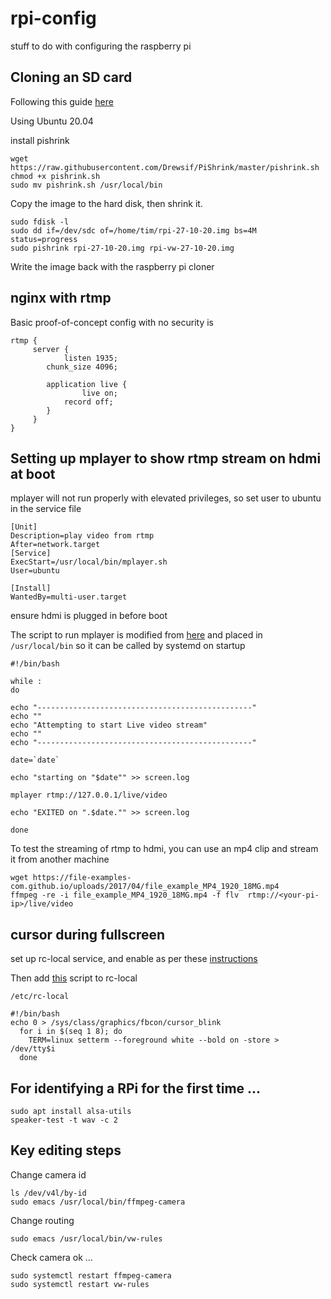 # rpi-config
stuff to do with configuring the raspberry pi


## Cloning an SD card 

Following this guide [here](https://medium.com/platformer-blog/creating-a-custom-raspbian-os-image-for-production-3fcb43ff3630)

Using Ubuntu 20.04

install pishrink

```
wget  https://raw.githubusercontent.com/Drewsif/PiShrink/master/pishrink.sh 
chmod +x pishrink.sh
sudo mv pishrink.sh /usr/local/bin
```
Copy the image to the hard disk, then shrink it.

```
sudo fdisk -l   
sudo dd if=/dev/sdc of=/home/tim/rpi-27-10-20.img bs=4M status=progress
sudo pishrink rpi-27-10-20.img rpi-vw-27-10-20.img
```

Write the image back with the raspberry pi cloner

## nginx with rtmp

Basic proof-of-concept config with no security is
```
rtmp {
     server {
     	    listen 1935;
	    chunk_size 4096;

	    application live {
	    		live on;
			record off;
	    }
     }
}
```

## Setting up mplayer to show rtmp stream on hdmi at boot

mplayer will not run properly with elevated privileges, so set user to ubuntu in the service file

```
[Unit]
Description=play video from rtmp
After=network.target
[Service]
ExecStart=/usr/local/bin/mplayer.sh
User=ubuntu

[Install]
WantedBy=multi-user.target
```

ensure hdmi is plugged in before boot

The script to run mplayer is modified from [here](https://www.raspberrypi.org/forums/viewtopic.php?t=33269) and placed in ```/usr/local/bin``` so it can be called by systemd on startup

```
#!/bin/bash

while :
do

echo "------------------------------------------------"
echo ""
echo "Attempting to start Live video stream"
echo ""
echo "------------------------------------------------"

date=`date`

echo "starting on "$date"" >> screen.log

mplayer rtmp://127.0.0.1/live/video

echo "EXITED on ".$date."" >> screen.log

done
```


To test the streaming of rtmp to hdmi, you can use an mp4 clip and stream it from another machine
```
wget https://file-examples-com.github.io/uploads/2017/04/file_example_MP4_1920_18MG.mp4
ffmpeg -re -i file_example_MP4_1920_18MG.mp4 -f flv  rtmp://<your-pi-ip>/live/video
```
## cursor during fullscreen

set up rc-local service, and enable as per these [instructions](https://www.linuxbabe.com/linux-server/how-to-enable-etcrc-local-with-systemd)

Then add [this](https://jurta.org/en/prog/noblink) script to rc-local

```/etc/rc-local``` 

```
#!/bin/bash
echo 0 > /sys/class/graphics/fbcon/cursor_blink
  for i in $(seq 1 8); do
    TERM=linux setterm --foreground white --bold on -store > /dev/tty$i
  done
```

## For identifying a RPi for the first time ...

    sudo apt install alsa-utils
    speaker-test -t wav -c 2
    
## Key editing steps

Change camera id

    ls /dev/v4l/by-id
    sudo emacs /usr/local/bin/ffmpeg-camera

Change routing

    sudo emacs /usr/local/bin/vw-rules
    
Check camera ok ...

    sudo systemctl restart ffmpeg-camera
    sudo systemctl restart vw-rules
    
    
